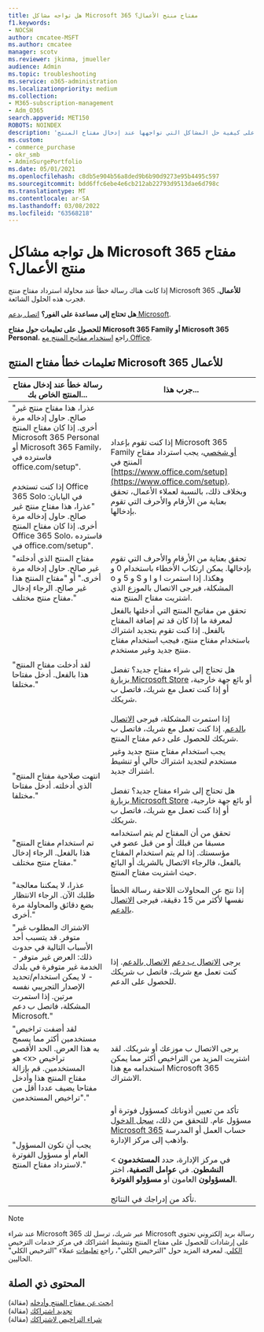 ```yaml
---
title: هل تواجه مشاكل Microsoft 365 مفتاح منتج الأعمال؟
f1.keywords:
- NOCSH
author: cmcatee-MSFT
ms.author: cmcatee
manager: scotv
ms.reviewer: jkinma, jmueller
audience: Admin
ms.topic: troubleshooting
ms.service: o365-administration
ms.localizationpriority: medium
ms.collection:
- M365-subscription-management
- Adm_O365
search.appverid: MET150
ROBOTS: NOINDEX
description: 'تعرف على كيفية حل المشاكل التي تواجهها عند إدخال مفتاح المنتج Microsoft 365 للأعمال. '
ms.custom:
- commerce_purchase
- okr_smb
- AdminSurgePortfolio
ms.date: 05/01/2021
ms.openlocfilehash: c8db5e904b56a8ded9b6b90d9273e95b4495c597
ms.sourcegitcommit: bdd6ffc6ebe4e6cb212ab22793d9513dae6d798c
ms.translationtype: MT
ms.contentlocale: ar-SA
ms.lasthandoff: 03/08/2022
ms.locfileid: "63568218"
---
```

# <a name="problems-with-your-microsoft-365-for-business-product-key"></a>هل تواجه مشاكل Microsoft 365 مفتاح منتج الأعمال؟

إذا كانت هناك رسالة خطأ عند محاولة استرداد مفتاح منتج Microsoft 365 **للأعمال**، فجرب هذه الحلول الشائعة.
  
 **هل تحتاج إلى مساعدة على الفور؟** [اتصل بدعم Microsoft](../admin/get-help-support.md).
  
 **للحصول على تعليمات حول مفتاح Microsoft 365 Family أو Microsoft 365 Personal**، راجع [استخدام مفاتيح المنتج مع Office](https://support.microsoft.com/office/12a5763a-d45c-4685-8c95-a44500213759).
  
## <a name="product-key-error-help-with-microsoft-365-for-business"></a>تعليمات خطأ مفتاح المنتج Microsoft 365 للأعمال

| رسالة خطأ عند إدخال مفتاح المنتج الخاص بك... | جرب هذا... |
|--------------------------------------------------------------------------------------------------------------------------------------------------------------------------------------------------------------------------------------------------------------------------------------------------------------------------------------------------------|----------------------------------------------------------------------------------------------------------------------------------------------------------------------------------------------------------------------------------------------------------------------------------------------------------------------------------------------------------------------------------------------------------------------------------------------------------------------------|
| "عذرا، هذا مفتاح منتج غير صالح. حاول إدخاله مرة أخرى. إذا كان مفتاح المنتج Microsoft 365 Personal أو Microsoft 365 Family، فاسترده في office.com/setup". <br/><br/>إذا كنت تستخدم Office 365 Solo في اليابان: "عذرا، هذا مفتاح منتج غير صالح. حاول إدخاله مرة أخرى. إذا كان مفتاح المنتج Office 365 Solo، فاسترده في office.com/setup". | إذا كنت تقوم بإعداد Microsoft 365 Family [أو شخصي](https://support.microsoft.com/office/28cbc8cf-1332-4f04-9123-9b660abb629e)، يجب استرداد مفتاح المنتج في [https://www.office.com/setup](https://www.office.com/setup). وبخلاف ذلك، بالنسبة لعملاء الأعمال، تحقق بعناية من الأرقام والأحرف التي تقوم بإدخالها. |
| "مفتاح المنتج الذي أدخلته غير صالح. حاول إدخاله مرة أخرى." أو "مفتاح المنتج هذا غير صالح. الرجاء إدخال مفتاح منتج مختلف." | تحقق بعناية من الأرقام والأحرف التي تقوم بإدخالها. يمكن ارتكاب الأخطاء باستخدام 0 و o و 5 و S و l و I وهكذا. إذا استمرت المشكلة، فيرجى الاتصال بالموزع الذي اشتريت مفتاح المنتج منه. |
| "لقد أدخلت مفتاح المنتج هذا بالفعل. أدخل مفتاحا مختلفا." | تحقق من مفاتيح المنتج التي أدخلتها بالفعل لمعرفة ما إذا كان قد تم إضافة المفتاح بالفعل. إذا كنت تقوم بتجديد اشتراك باستخدام مفتاح منتج، فيجب استخدام مفتاح منتج جديد وغير مستخدم. <br/><br/>هل تحتاج إلى شراء مفتاح جديد؟ تفضل [بزيارة Microsoft Store](https://go.microsoft.com/fwlink/p/?LinkId=529160) أو بائع جهة خارجية، أو إذا كنت تعمل مع شريك، فاتصل ب شريكك. <br/><br/>إذا استمرت المشكلة، فيرجى [الاتصال بالدعم](../admin/get-help-support.md). إذا كنت تعمل مع شريك، فاتصل ب شريكك للحصول على دعم مفتاح المنتج. |
| "انتهت صلاحية مفتاح المنتج الذي أدخلته. أدخل مفتاحا مختلفا." | يجب استخدام مفتاح منتج جديد وغير مستخدم لتجديد اشتراك حالي أو تنشيط اشتراك جديد.<br/><br/>هل تحتاج إلى شراء مفتاح جديد؟ تفضل [بزيارة Microsoft Store](https://go.microsoft.com/fwlink/p/?LinkId=529160) أو بائع جهة خارجية، أو إذا كنت تعمل مع شريك، فاتصل ب شريكك. |
| "تم استخدام مفتاح المنتج هذا بالفعل. الرجاء إدخال مفتاح منتج مختلف." | تحقق من أن المفتاح لم يتم استخدامه مسبقا من قبلك أو من قبل عضو في مؤسستك. إذا لم يتم استخدام المفتاح بالفعل، فالرجاء الاتصال بالشريك أو البائع حيث اشتريت مفتاح المنتج. |
| "عذرا، لا يمكننا معالجة طلبك الآن. الرجاء الانتظار بضع دقائق والمحاولة مرة أخرى." | إذا نتج عن المحاولات اللاحقة رسالة الخطأ نفسها لأكثر من 15 دقيقة، فيرجى [الاتصال بالدعم](../admin/get-help-support.md). |
| "الاشتراك المطلوب غير متوفر. قد يتسبب أحد الأسباب التالية في حدوث ذلك: العرض غير متوفر - الخدمة غير متوفرة في بلدك - لا يمكن استخدام/تحديد الإصدار التجريبي نفسه مرتين. إذا استمرت المشكلة، فاتصل ب دعم Microsoft." | يرجى [الاتصال ب دعم](../admin/get-help-support.md) [الاتصال بالدعم](../admin/get-help-support.md). إذا كنت تعمل مع شريك، فاتصل ب شريكك للحصول على الدعم. |
| "لقد أضفت تراخيص مستخدمين أكثر مما يسمح به هذا العرض. الحد الأقصى هو \<x\> تراخيص المستخدمين. قم بإزالة مفتاح المنتج هذا وأدخل مفتاحا يضيف عددا أقل من تراخيص المستخدمين"." | يرجى الاتصال ب موزعك أو شريكك. لقد اشتريت المزيد من التراخيص أكثر مما يمكن استخدامه مع هذا Microsoft 365 الاشتراك. |
| "يجب أن تكون المسؤول العام أو مسؤول الفوترة لاسترداد مفتاح المنتج." | تأكد من تعيين أذوناتك كمسؤول فوترة أو مسؤول عام. للتحقق من ذلك، [سجل الدخول Microsoft 365](https://support.microsoft.com/office/e9eb7d51-5430-4929-91ab-6157c5a050b4) حساب العمل أو المدرسة واذهب إلى مركز الإدارة. <br/><br/>في مركز الإدارة، حدد **المستخدمون** \> **النشطون**. في **عوامل التصفية**، اختر **المسؤولون** العامون أو **مسؤولو الفوترة**. <br/><br/>تأكد من إدراجك في النتائج. |

> [!NOTE]
> عند شراء Microsoft 365 عبر شريك، ترسل لك Microsoft رسالة بريد إلكتروني تحتوي على إرشادات للحصول على مفتاح المنتج وتنشيط اشتراكك في مركز خدمات الترخيص [الكلي](https://go.microsoft.com/fwlink/p/?LinkID=282016). لمعرفة المزيد حول "الترخيص الكلي"، راجع [تعليمات](https://go.microsoft.com/fwlink/p/?LinkId=534992) عملاء "الترخيص الكلي" الحاليين.
  
## <a name="related-content"></a>المحتوى ذي الصلة

[ابحث عن مفتاح المنتج وأدخله](enter-your-product-key.md) (مقالة)\
[تجديد اشتراكك](subscriptions/renew-your-subscription.md) (مقالة)\
[شراء التراخيص لاشتراكك](licenses/buy-licenses.md) (مقالة)
